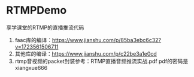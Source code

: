 # RTMPDemo
享学课堂的RTMP的直播推流代码


1. faac库的编译：https://www.jianshu.com/p/85ba3ebc6c32?v=1723561506711
2. 其他库的编译：https://www.jianshu.com/p/c22be3a1e0cd
3. rtmp音视频的packet封装参考：RTMP直播音频推流实战.pdf
pdf的密码是xiangxue666